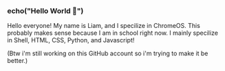 ### echo("Hello World 👋")

Hello everyone!
My name is Liam, and I specilize in ChromeOS.
This probably makes sense because I am in school right now.
I mainly specilize in Shell, HTML, CSS, Python, and Javascript!

(Btw i'm still working on this GitHub account so i'm trying to make it be better.)
